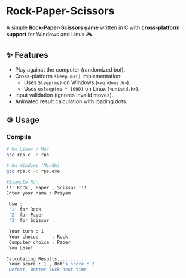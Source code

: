 # Rock-Paper-Scissors
A simple **Rock-Paper-Scissors game** written in C with **cross-platform support** for Windows and Linux  🎮.

## ✨ Features
- Play against the computer (randomized bot).
- Cross-platform `sleep_ms()` implementation:
  - Uses `Sleep(ms)` on Windows (`<windows.h>`).
  - Uses `usleep(ms * 1000)` on Linux (`<unistd.h>`).
- Input validation (ignores invalid moves).
- Animated result calculation with loading dots.

## ⚙️ Usage
### Compile
```bash
# On Linux / Mac
gcc rps.c -o rps

# On Windows (MinGW)
gcc rps.c -o rps.exe

#Example Run
!!! Rock , Paper , Scissor !!!
Enter your name : Priyam

 Use :
 '1' for Rock
 '2' for Paper
 '3' for Scissor

 Your turn : 1
 Your choice     : Rock
 Computer choice : Paper
 You Lose!

Calculating Results..........
 Your score : 1 , Bot's score : 2
 Defeat, Better luck next time

